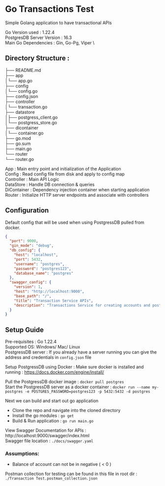 # Go Transactions Test
Simple Golang application to have transactional APIs

Go Version used  : 1.22.4 \
PostgresDB Server Version : 16.3 \
Main Go Dependencies : Gin, Go-Pg, Viper \

## Directory Structure : 

├── README.md\
├── app\
│└── app.go\
├── config\
│└── config.go\
├── config.json\
├── controller\
│└── transaction.go\
├── datastore\
│├── postgress_client.go\
│└── postgress_store.go\
├── dicontainer\
│└── container.go\
├── go.mod\
├── go.sum\
├── main.go\
└── router\
  └── router.go

App : Main entry point and initialization of the Application\
Config : Read config file from disk and apply to config map\
Controller : Main API Logic\
DataStore : Handle DB connection & queries\
DiContainer : Dependency injection container when starting application\
Router : Initialize HTTP server endpoints and associate with controllers

## Configuration
Default config that will be used when using PostgressDB pulled from docker.

```json
{
  "port": 9000,
  "gin_mode": "debug",
  "db_config": {
    "host": "localhost",
    "port": 5432,
    "username": "postgres",
    "password": "postgres123",
    "database_name": "postgres"
  },
  "swagger_config": {
    "version": 1,
    "host": "http://localhost:9000",
    "base_path": "/",
    "title": "Transaction Service APIs",
    "description": "Transactions Service for creating accounts and posting transactions"
  }
}
```

## Setup Guide
Pre-requisites : Go 1.22.4 \
Supported OS: Windows/ Mac/ Linux \
PostgressDB server : If you already have a server running you can give the address and credentials in `config.json` file

Setup PostgressDB using Docker : 
Make sure docker is installed and running : https://docs.docker.com/engine/install/

Pull the PostgressDB docker image : `docker pull postgres` \
Start the PostgressDB server as a docker container : `docker run --name my-postgres -e POSTGRES_PASSWORD=postgres123 -p 5432:5432 -d postgres`

Next we can build and start out go application

- Clone the repo and navigate into the cloned directory
- Install the go modules : `go get`
- Build & Run application : `go run main.go`

View Swagger Documentation for APIs : http://localhost:9000/swagger/index.html\
Swagger file location : `./docs/swagger.yaml`

### Assumptions: 
- Balance of account can not be in negative ( < 0 )


Postman collection for testing can be found in this file in root dir : `./Transaction Test.postman_collection.json`